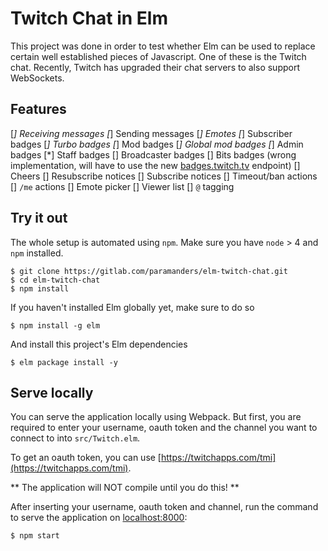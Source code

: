 # Twitch Chat in Elm

This project was done in order to test whether Elm can be used to replace
certain well established pieces of Javascript. One of these is the Twitch
chat. Recently, Twitch has upgraded their chat servers to also support
WebSockets.


## Features

[*] Receiving messages
[*] Sending messages
[*] Emotes
[*] Subscriber badges
[*] Turbo badges
[*] Mod badges
[*] Global mod badges
[*] Admin badges
[*] Staff badges
[] Broadcaster badges
[] Bits badges (wrong implementation, will have to use the new [badges.twitch.tv](https://badges.twitch.tv) endpoint)
[] Cheers
[] Resubscribe notices
[] Subscribe notices
[] Timeout/ban actions
[] `/me` actions
[] Emote picker
[] Viewer list
[] `@` tagging

## Try it out

The whole setup is automated using `npm`. Make sure you have `node` > 4 and `npm` installed.

```
$ git clone https://gitlab.com/paramanders/elm-twitch-chat.git
$ cd elm-twitch-chat
$ npm install
```

If you haven't installed Elm globally yet, make sure to do so 

```
$ npm install -g elm
```

And install this project's Elm dependencies

```
$ elm package install -y
```


## Serve locally

You can serve the application locally using Webpack. But first, you are required
to enter your username, oauth token and the channel you want to connect to into
`src/Twitch.elm`.

To get an oauth token, you can use [https://twitchapps.com/tmi](https://twitchapps.com/tmi).

** The application will NOT compile until you do this! **

After inserting your username, oauth token and channel, run the command to serve
the application on [localhost:8000](http://localhost:8000):

```
$ npm start
```
